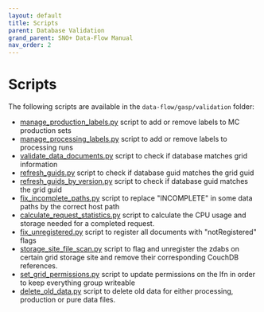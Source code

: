 ```yaml
---
layout: default
title: Scripts
parent: Database Validation
grand_parent: SNO+ Data-Flow Manual
nav_order: 2
---
```


# Scripts

The following scripts are available in the `data-flow/gasp/validation` folder: 

* [manage_production_labels.py](./scripts/manage_production_labels_py.md) script to add or remove labels to MC production sets
* [manage_processing_labels.py](./scripts/manage_processing_labels_py.md) script to add or remove labels to processing runs
* [validate_data_documents.py](./scripts/validate_data_documents_py.md) script to check if database matches grid information
* [refresh_guids.py](./scripts/refresh_guids_py.md) script to check if database guid matches the grid guid
* [refresh_guids_by_version.py](./scripts/refresh_guids_by_version_py.md) script to check if database guid matches the grid guid
* [fix_incomplete_paths.py](./scripts/fix_incomplete_paths_py.md) script to replace "INCOMPLETE" in some data paths by the correct host path
* [calculate_request_statistics.py](./scripts/calculate_request_statistics_py.md) script to calculate the CPU usage and storage needed for a completed request.
* [fix_unregistered.py](./scripts/fix_unregistered_py.md) script to register all documents with "notRegistered" flags
* [storage_site_file_scan.py](./scripts/storage_site_file_scan_py.md) script to flag and unregister the zdabs on certain grid storage site and remove their corresponding CouchDB references.
* [set_grid_permissions.py](./scripts/set_grid_permissions_py.md) script to update permissions on the lfn in order to keep everything group writeable
* [delete_old_data.py](./scripts/delete_old_data_py.md) script to delete old data for either processing, production or pure data files.

